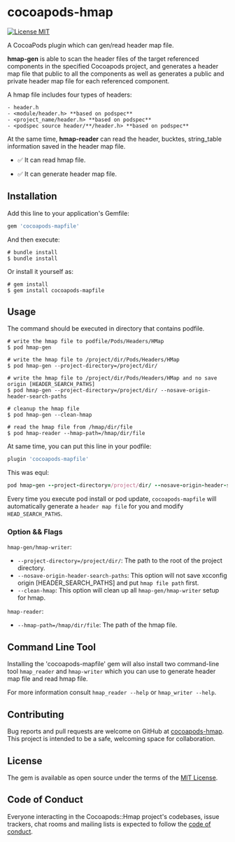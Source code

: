 # cocoapods-hmap

[![License MIT](https://img.shields.io/badge/license-MIT-green.svg?style=flat)](https://raw.githubusercontent.com/wangson1237/SYCSSColor/master/LICENSE)&nbsp;

A CocoaPods plugin which can gen/read header map file.

**hmap-gen** is able to scan the header files of the target referenced components in the specified Cocoapods project, and generates a header map file that public to all the components
as well as generates a public and private header map file for each referenced component.

A hmap file includes four types of headers:

    - header.h
    - <module/header.h> **based on podspec**
    - <project_name/header.h> **based on podspec**
    - <podspec source header/**/header.h> **based on podspec**

At the same time, **hmap-reader** can read the header, bucktes, string_table information saved in the header map file.

- ✅ It can read hmap file.

- ✅ It can generate header map file.

## Installation

Add this line to your application's Gemfile:

```ruby
gem 'cocoapods-mapfile'
```

And then execute:

```shell
# bundle install
$ bundle install
```

Or install it yourself as:

```shell
# gem install
$ gem install cocoapods-mapfile
```

## Usage

The command should be executed in directory that contains podfile.

```shell
# write the hmap file to podfile/Pods/Headers/HMap
$ pod hmap-gen

# write the hmap file to /project/dir/Pods/Headers/HMap
$ pod hmap-gen --project-directory=/project/dir/

# write the hmap file to /project/dir/Pods/Headers/HMap and no save origin [HEADER_SEARCH_PATHS]
$ pod hmap-gen --project-directory=/project/dir/ --nosave-origin-header-search-paths

# cleanup the hmap file
$ pod hmap-gen --clean-hmap

# read the hmap file from /hmap/dir/file
$ pod hmap-reader --hmap-path=/hmap/dir/file
```

At same time, you can put this line in your podfile:

```rb
plugin 'cocoapods-mapfile'
```
This was equl:
```rb
pod hmap-gen --project-directory=/project/dir/ --nosave-origin-header-search-paths
```

Every time you execute pod install or pod update, `cocoapods-mapfile` will automatically generate a `header map file` for you and modify `HEAD_SEARCH_PATHS`.

### Option && Flags

`hmap-gen/hmap-writer`:

- `--project-directory=/project/dir/`: The path to the root of the project directory.
- `--nosave-origin-header-search-paths`: This option will not save xcconfig origin [HEADER_SEARCH_PATHS] and put `hmap file path` first.
- `--clean-hmap`: This option will clean up all `hmap-gen/hmap-writer` setup for hmap.

`hmap-reader`:

- `--hmap-path=/hmap/dir/file`: The path of the hmap file.

## Command Line Tool

Installing the 'cocoapods-mapfile' gem will also install two command-line tool `hmap_reader` and `hmap-writer` which you can use to generate header map file and read hmap file.

For more information consult `hmap_reader --help` or `hmap_writer --help`.

## Contributing

Bug reports and pull requests are welcome on GitHub at [cocoapods-hmap](https://github.com/Cat1237/cocoapods-hmap). This project is intended to be a safe, welcoming space for collaboration.

## License

The gem is available as open source under the terms of the [MIT License](https://opensource.org/licenses/MIT).

## Code of Conduct

Everyone interacting in the Cocoapods::Hmap project's codebases, issue trackers, chat rooms and mailing lists is expected to follow the [code of conduct](https://github.com/[USERNAME]/cocoapods-hmap/blob/master/CODE_OF_CONDUCT.md).
